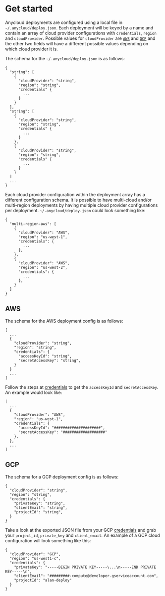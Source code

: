 # Get started

Anycloud deployments are configured using a local file in `~/.anycloud/deploy.json`.
Each deployment will be keyed by a name and contain an array of cloud provider configurations with `credentials`, `region` and `cloudProvider`.
Possible values for `cloudProvider` are [`AWS`](#AWS) and [`GCP`](#GCP) and the other two fields will have a different possible values depending on which cloud provider it is.

The schema for the `~/.anycloud/deploy.json` is as follows:

```
{
  "string": [
    {
      "cloudProvider": "string",
      "region": "string",
      "credentials" {
        ...
      }
    }
  ],
  "string": [
    {
      "cloudProvider": "string",
      "region": "string",
      "credentials" {
        ...
      }
    },
    {
      "cloudProvider": "string",
      "region": "string",
      "credentials" {
        ...
      }
    }
  ]
  ...
}
```

Each cloud provider configuration within the deployment array has a different configuration schema. 
It is possible to have multi-cloud and/or multi-region deployments by having multiple cloud provider configurations per deployment.
`~/.anycloud/deploy.json` could look something like:

```
{
  "multi-region-aws": [
    {
      "cloudProvider": "AWS",
      "region": "us-west-1",
      "credentials": {
        ...
      },
    },
    {
      "cloudProvider": "AWS",
      "region": "us-west-2",
      "credentials": {
        ...
      },
    }
  ]
}
```

## AWS

The schema for the AWS deployment config is as follows:

```
[
  ...
  {
    "cloudProvider": "string",
    "region": "string",
    "credentials": {
      "accessKeyId": "string",
      "secretAccessKey": "string",
    }
  }
  ...
]
```

Follow the steps at [credentials](./credentials#AWS) to get the `accessKeyId` and `secretAccessKey`. An example would look like:

```
[
  ...
  {
    "cloudProvider": "AWS",
    "region": "us-west-1",
    "credentials": {
      "accessKeyId": "#####################",
      "secretAccessKey": "###################"
    },
  },
  ...
]
```

## GCP

The schema for a GCP deployment config is as follows:

```
{
  "cloudProvider": "string",
  "region": "string",
  "credentials": {
    "privateKey": "string",
    "clientEmail": "string",
    "projectId": "string",
  }
}
```

Take a look at the exported JSON file from your GCP [credentials](./credentials#GCP) and grab your `project_id`, `private_key` and `client_email`.
An example of a GCP cloud configuration will look something like this:

```
{
  "cloudProvider": "GCP",
  "region": "us-west1-c",
  "credentials": {
    "privateKey": "-----BEGIN PRIVATE KEY-----\...\n-----END PRIVATE KEY-----\n",
    "clientEmail": "#########-compute@developer.gserviceaccount.com",
    "projectId": "alan-deploy"
  }
}
```

